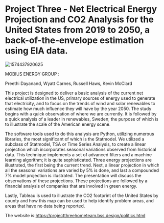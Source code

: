 # Project  Three - Net Electrical Energy Projection and CO2 Analysis for the United States from 2019 to 2050, a back-of-the-envelope estimation using EIA data.

![1574437920625](C:\Users\kevin\AppData\Roaming\Typora\typora-user-images\1574437920625.png)

MOBIUS ENERGY GROUP :

Preethi Dayanand, Wyatt Carnes, Russell Haws, Kevin McClard

This project is designed to deliver a basic analysis of the current net electrical utilization in the US, primary sources of energy used to generate that electricity, and to focus on the trends of wind and solar renewables to estimate how much influence they will have by the year 2050.  The study begins with a quick observation of where we are currently.  It is followed by a quick analysis of a leader in renewables, Sweden; the purpose of which is to illustrate the scale of the American energy scene.  

The software tools used to do this analysis are Python, utilizing numerous libraries, the most significant of which is the Statmodel.  We utilized a subclass of Statmodel, TSA or Time Series Analysis, to create a linear projection which incorporates seasonal variations observed from historical data.  This technique implements a set of advanced filters and a machine learning algorithm; it is quite sophisticated.  Three energy projections are illustrated, the first being the current trend.  Next, a linear projection in which all the seasonal variations are varied by 5% is done, and last a compounded 7% model projection is illustrated.  The presentation will discuss the observations of these projections.  These projections are followed by a financial analysis of companies that are involved in green energy.

Lastly, Tableau is used to illustrate the CO2 footprint of the United States by county and how this map can be used to help identify problem areas, and areas that have no data being reported.  

The website is:https://projectthreehometeam.bss.design/politics.html




